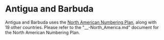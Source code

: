 # Antigua and Barbuda

Antigua and Barbuda uses the [North American Numbering Plan](https://en.wikipedia.org/wiki/North_American_Numbering_Plan),
along with 19 other countries. Please refer to the "__-North_America.md"
document for the North American Numbering Plan.

